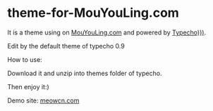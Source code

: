 # theme-for-MouYouLing.com
It is a theme using on <a href="https://www.mouyouling.com">MouYouLing.com</a> and powered by <a href="http://typecho.org/">Typecho)))</a>.


Edit by the default theme of typecho 0.9

How to use:


Download it and unzip into themes folder of typecho.

Then enjoy it:)

Demo site: <a href="https://meowcn.com">meowcn.com</a>
